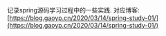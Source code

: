 记录spring源码学习过程中的一些实践.
对应博客:[https://blog.gaoyp.cn/2020/03/14/spring-study-01/](https://blog.gaoyp.cn/2020/03/14/spring-study-01/)
